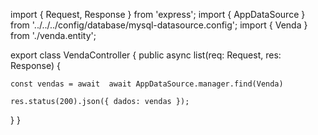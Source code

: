 import { Request, Response } from 'express';
import { AppDataSource } from '../../../config/database/mysql-datasource.config';
import { Venda } from './venda.entity';

export class VendaController {
  public async list(req: Request, res: Response) {

    const vendas = await  await AppDataSource.manager.find(Venda)

    res.status(200).json({ dados: vendas });
  }
}
